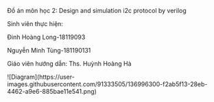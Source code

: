 Đồ án môn học 2: Design and simulation i2c protocol by verilog
<p>Sinh viên thực hiện:<p> 
<p>Đinh Hoàng Long-18119093<p> 
<p>Nguyễn Minh Tùng-181190131<p> 
<p>Giáo viên hướng dẫn: Ths. Huỳnh Hoàng Hà<p>
![Diagram](https://user-images.githubusercontent.com/91333505/136996300-f2ab5f13-28eb-4462-a9e6-885bae11e541.png)
